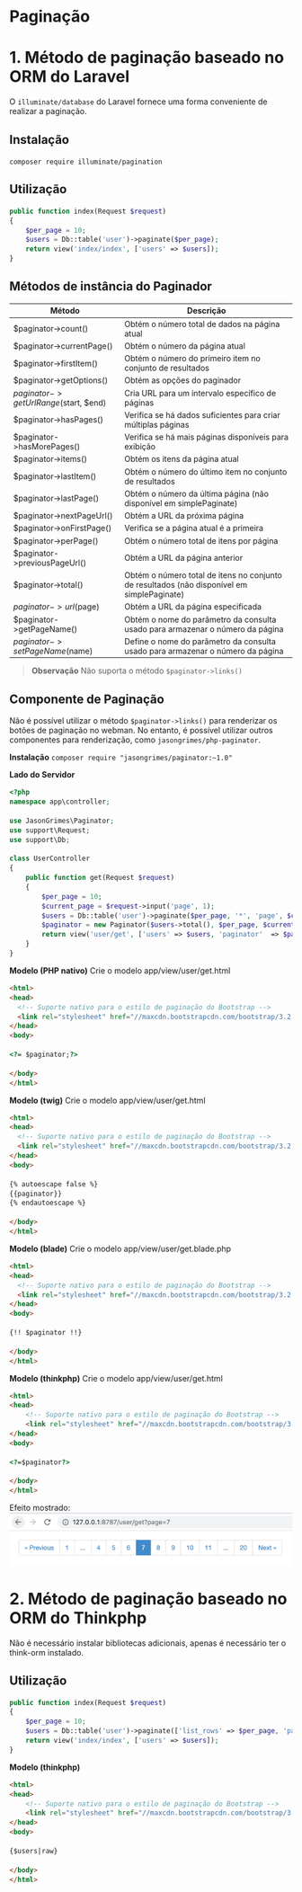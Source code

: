 # Paginação

# 1. Método de paginação baseado no ORM do Laravel
O `illuminate/database` do Laravel fornece uma forma conveniente de realizar a paginação.

## Instalação
`composer require illuminate/pagination`

## Utilização
```php
public function index(Request $request)
{
    $per_page = 10;
    $users = Db::table('user')->paginate($per_page);
    return view('index/index', ['users' => $users]);
}
```

## Métodos de instância do Paginador
|  Método   | Descrição  |
|  ----  |-----|
|$paginator->count()|Obtém o número total de dados na página atual|
|$paginator->currentPage()|Obtém o número da página atual|
|$paginator->firstItem()|Obtém o número do primeiro item no conjunto de resultados|
|$paginator->getOptions()|Obtém as opções do paginador|
|$paginator->getUrlRange($start, $end)|Cria URL para um intervalo específico de páginas|
|$paginator->hasPages()|Verifica se há dados suficientes para criar múltiplas páginas|
|$paginator->hasMorePages()|Verifica se há mais páginas disponíveis para exibição|
|$paginator->items()|Obtém os itens da página atual|
|$paginator->lastItem()|Obtém o número do último item no conjunto de resultados|
|$paginator->lastPage()|Obtém o número da última página (não disponível em simplePaginate)|
|$paginator->nextPageUrl()|Obtém a URL da próxima página|
|$paginator->onFirstPage()|Verifica se a página atual é a primeira|
|$paginator->perPage()|Obtém o número total de itens por página|
|$paginator->previousPageUrl()|Obtém a URL da página anterior|
|$paginator->total()|Obtém o número total de itens no conjunto de resultados (não disponível em simplePaginate)|
|$paginator->url($page)|Obtém a URL da página especificada|
|$paginator->getPageName()|Obtém o nome do parâmetro da consulta usado para armazenar o número da página|
|$paginator->setPageName($name)|Define o nome do parâmetro da consulta usado para armazenar o número da página|

> **Observação**
> Não suporta o método `$paginator->links()`

## Componente de Paginação
Não é possível utilizar o método `$paginator->links()` para renderizar os botões de paginação no webman. No entanto, é possível utilizar outros componentes para renderização, como `jasongrimes/php-paginator`.

**Instalação**
`composer require "jasongrimes/paginator:~1.0"`

**Lado do Servidor**
```php
<?php
namespace app\controller;

use JasonGrimes\Paginator;
use support\Request;
use support\Db;

class UserController
{
    public function get(Request $request)
    {
        $per_page = 10;
        $current_page = $request->input('page', 1);
        $users = Db::table('user')->paginate($per_page, '*', 'page', $current_page);
        $paginator = new Paginator($users->total(), $per_page, $current_page, '/user/get?page=(:num)');
        return view('user/get', ['users' => $users, 'paginator'  => $paginator]);
    }
}
```

**Modelo (PHP nativo)**
Crie o modelo app/view/user/get.html
```html
<html>
<head>
  <!-- Suporte nativo para o estilo de paginação do Bootstrap -->
  <link rel="stylesheet" href="//maxcdn.bootstrapcdn.com/bootstrap/3.2.0/css/bootstrap.min.css">
</head>
<body>

<?= $paginator;?>

</body>
</html>
```

**Modelo (twig)**
Crie o modelo app/view/user/get.html
```html
<html>
<head>
  <!-- Suporte nativo para o estilo de paginação do Bootstrap -->
  <link rel="stylesheet" href="//maxcdn.bootstrapcdn.com/bootstrap/3.2.0/css/bootstrap.min.css">
</head>
<body>

{% autoescape false %}
{{paginator}}
{% endautoescape %}

</body>
</html>
```

**Modelo (blade)**
Crie o modelo app/view/user/get.blade.php
```html
<html>
<head>
  <!-- Suporte nativo para o estilo de paginação do Bootstrap -->
  <link rel="stylesheet" href="//maxcdn.bootstrapcdn.com/bootstrap/3.2.0/css/bootstrap.min.css">
</head>
<body>

{!! $paginator !!}

</body>
</html>
```

**Modelo (thinkphp)**
Crie o modelo app/view/user/get.html
```html
<html>
<head>
    <!-- Suporte nativo para o estilo de paginação do Bootstrap -->
    <link rel="stylesheet" href="//maxcdn.bootstrapcdn.com/bootstrap/3.2.0/css/bootstrap.min.css">
</head>
<body>

<?=$paginator?>

</body>
</html>
```

Efeito mostrado:
![](../../assets/img/paginator.png)

# 2. Método de paginação baseado no ORM do Thinkphp
Não é necessário instalar bibliotecas adicionais, apenas é necessário ter o think-orm instalado.

## Utilização
```php
public function index(Request $request)
{
    $per_page = 10;
    $users = Db::table('user')->paginate(['list_rows' => $per_page, 'page' => $request->get('page', 1), 'path' => $request->path()]);
    return view('index/index', ['users' => $users]);
}
```

**Modelo (thinkphp)**
```html
<html>
<head>
    <!-- Suporte nativo para o estilo de paginação do Bootstrap -->
    <link rel="stylesheet" href="//maxcdn.bootstrapcdn.com/bootstrap/3.2.0/css/bootstrap.min.css">
</head>
<body>

{$users|raw}

</body>
</html>
```
